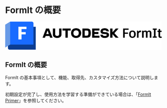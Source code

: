 # FormIt の概要

![](<../.gitbook/assets/formit intro hero image.png>)

## FormIt の概要

FormIt の基本事項として、機能、取得先、カスタマイズ方法について説明します。

初期設定が完了し、使用方法を学習する準備ができている場合は、「[FormIt Primer](../formit-primer/)」を参照してください。

